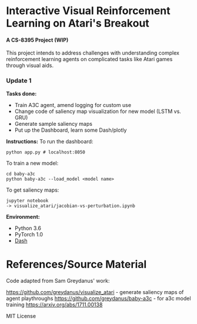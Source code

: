 # Interactive Visual Reinforcement Learning on Atari's Breakout
#### A CS-8395 Project (WIP)

This project intends to address challenges with understanding complex reinforcement learning agents on complicated tasks like Atari games through visual aids.  

### Update 1 

**Tasks done:**
- Train A3C agent, amend logging for custom use
- Change code of saliency map visualization for new model (LSTM vs. GRU)
- Generate sample saliency maps 
- Put up the Dashboard, learn some Dash/plotly

**Instructions:**
To run the dashboard:
```
python app.py # localhost:8050
```

To train a new model:
```
cd baby-a3c
python baby-a3c --load_model <model name> 
```

To get saliency maps:
```
jupyter notebook
-> visualize_atari/jacobian-vs-perturbation.ipynb
```

**Environment:**
- Python 3.6
- PyTorch 1.0 
- [Dash](https://dash.plot.ly/installation)

# References/Source Material
Code adapted from Sam Greydanus' work:

https://github.com/greydanus/visualize_atari - generate saliency maps of agent playthroughs
https://github.com/greydanus/baby-a3c - for a3c model training 
https://arxiv.org/abs/1711.00138 

MIT License
